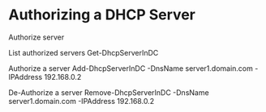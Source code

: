 # Authorizing a DHCP Server

  Authorize server

   List authorized servers
    Get-DhcpServerInDC

  Authorize a server
    Add-DhcpServerInDC -DnsName server1.domain.com -IPAddress 192.168.0.2

  De-Authorize a server
    Remove-DhcpServerInDC -DnsName server1.domain.com -IPAddress 192.168.0.2